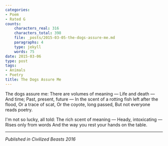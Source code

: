 ```yaml
---
categories:
- Poem
- Rated G
counts:
    characters_real: 316
    characters_total: 398
    file: _posts/2015-03-05-the-dogs-assure-me.md
    paragraphs: 4
    type: jekyll
    words: 75
date: 2015-03-06
type: post
tags:
- Animals
- Poetry
title: The Dogs Assure Me
---
```


<div class="verse">
The dogs assure me:
There are volumes of meaning &mdash;
Life and death &mdash;
And time;
Past, present, future &mdash;
In the scent of a rotting fish left after the flood,
Or a trace of scat,
Or the coyote, long passed,
But not everyone reads poetry.

I'm not so lucky, all told:
The rich scent of meaning &mdash;
Heady, intoxicating &mdash;
Rises only from words
And the way you rest your hands on the table.
</div>

-----

*Published in Civilized Beasts 2016*
